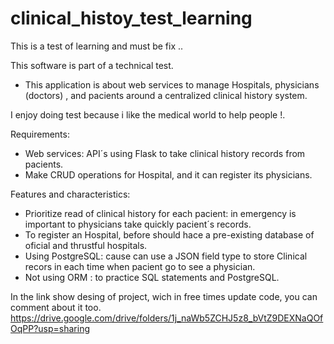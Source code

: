# clinical_histoy_test_learning
This is a test of learning and must be fix ..

This software is part of a technical test. 

- This application is about web services to manage Hospitals, physicians (doctors) , and pacients around a centralized clinical history system.
 
I enjoy doing test because i like the medical world to help people !.

Requirements:
- Web services: API´s using Flask to take clinical history records from pacients.
- Make CRUD operations for Hospital, and it can register its physicians.

Features and characteristics:
- Prioritize read of clinical history for each pacient: in emergency is important to physicians take quickly pacient´s records.
- To register an Hospital, before should hace a pre-existing database of oficial and thrustful hospitals.
- Using PostgreSQL: cause can use a JSON field type to store Clinical recors in each time when pacient go to see a physician. 
- Not using ORM : to practice SQL statements and PostgreSQL.

In the link show desing of project, wich in free times update code, you can comment about it too.
https://drive.google.com/drive/folders/1j_naWb5ZCHJ5z8_bVtZ9DEXNaQOfOqPP?usp=sharing
